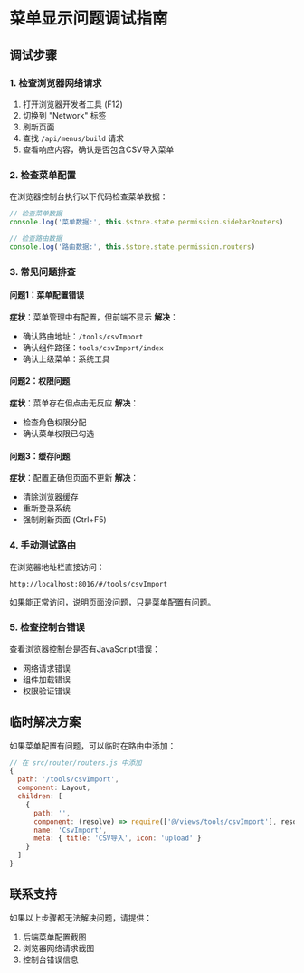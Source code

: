 # 菜单显示问题调试指南

## 调试步骤

### 1. 检查浏览器网络请求
1. 打开浏览器开发者工具 (F12)
2. 切换到 "Network" 标签
3. 刷新页面
4. 查找 `/api/menus/build` 请求
5. 查看响应内容，确认是否包含CSV导入菜单

### 2. 检查菜单配置
在浏览器控制台执行以下代码检查菜单数据：

```javascript
// 检查菜单数据
console.log('菜单数据:', this.$store.state.permission.sidebarRouters)

// 检查路由数据
console.log('路由数据:', this.$store.state.permission.routers)
```

### 3. 常见问题排查

#### 问题1：菜单配置错误
**症状**：菜单管理中有配置，但前端不显示
**解决**：
- 确认路由地址：`/tools/csvImport`
- 确认组件路径：`tools/csvImport/index`
- 确认上级菜单：系统工具

#### 问题2：权限问题
**症状**：菜单存在但点击无反应
**解决**：
- 检查角色权限分配
- 确认菜单权限已勾选

#### 问题3：缓存问题
**症状**：配置正确但页面不更新
**解决**：
- 清除浏览器缓存
- 重新登录系统
- 强制刷新页面 (Ctrl+F5)

### 4. 手动测试路由
在浏览器地址栏直接访问：
```
http://localhost:8016/#/tools/csvImport
```

如果能正常访问，说明页面没问题，只是菜单配置有问题。

### 5. 检查控制台错误
查看浏览器控制台是否有JavaScript错误：
- 网络请求错误
- 组件加载错误
- 权限验证错误

## 临时解决方案

如果菜单配置有问题，可以临时在路由中添加：

```javascript
// 在 src/router/routers.js 中添加
{
  path: '/tools/csvImport',
  component: Layout,
  children: [
    {
      path: '',
      component: (resolve) => require(['@/views/tools/csvImport'], resolve),
      name: 'CsvImport',
      meta: { title: 'CSV导入', icon: 'upload' }
    }
  ]
}
```

## 联系支持

如果以上步骤都无法解决问题，请提供：
1. 后端菜单配置截图
2. 浏览器网络请求截图
3. 控制台错误信息 